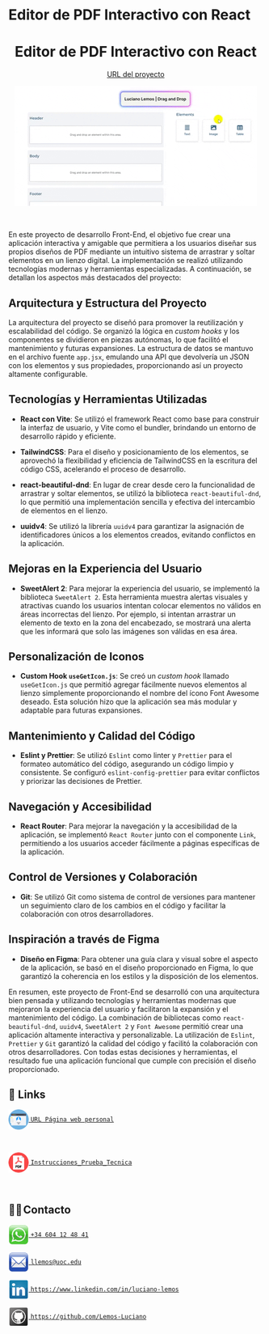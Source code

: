 # Editor de PDF Interactivo con React

<div align="center">

# Editor de PDF Interactivo con React

[URL del proyecto](https://lucianolemos-draganddrop.vercel.app/)

![Vista previa](./public/preview.gif)

</div>

<br>

En este proyecto de desarrollo Front-End, el objetivo fue crear una aplicación interactiva y amigable que permitiera a los usuarios diseñar sus propios diseños de PDF mediante un intuitivo sistema de arrastrar y soltar elementos en un lienzo digital. La implementación se realizó utilizando tecnologías modernas y herramientas especializadas. A continuación, se detallan los aspectos más destacados del proyecto:

## Arquitectura y Estructura del Proyecto

La arquitectura del proyecto se diseñó para promover la reutilización y escalabilidad del código. Se organizó la lógica en _custom hooks_ y los componentes se dividieron en piezas autónomas, lo que facilitó el mantenimiento y futuras expansiones. La estructura de datos se mantuvo en el archivo fuente `app.jsx`, emulando una API que devolvería un JSON con los elementos y sus propiedades, proporcionando así un proyecto altamente configurable.

## Tecnologías y Herramientas Utilizadas

- **React con Vite**: Se utilizó el framework React como base para construir la interfaz de usuario, y Vite como el bundler, brindando un entorno de desarrollo rápido y eficiente.

- **TailwindCSS**: Para el diseño y posicionamiento de los elementos, se aprovechó la flexibilidad y eficiencia de TailwindCSS en la escritura del código CSS, acelerando el proceso de desarrollo.

- **react-beautiful-dnd**: En lugar de crear desde cero la funcionalidad de arrastrar y soltar elementos, se utilizó la biblioteca `react-beautiful-dnd`, lo que permitió una implementación sencilla y efectiva del intercambio de elementos en el lienzo.

- **uuidv4**: Se utilizó la librería `uuidv4` para garantizar la asignación de identificadores únicos a los elementos creados, evitando conflictos en la aplicación.

## Mejoras en la Experiencia del Usuario

- **SweetAlert 2**: Para mejorar la experiencia del usuario, se implementó la biblioteca `SweetAlert 2`. Esta herramienta muestra alertas visuales y atractivas cuando los usuarios intentan colocar elementos no válidos en áreas incorrectas del lienzo. Por ejemplo, si intentan arrastrar un elemento de texto en la zona del encabezado, se mostrará una alerta que les informará que solo las imágenes son válidas en esa área.

## Personalización de Iconos

- **Custom Hook `useGetIcon.js`**: Se creó un _custom hook_ llamado `useGetIcon.js` que permitió agregar fácilmente nuevos elementos al lienzo simplemente proporcionando el nombre del ícono Font Awesome deseado. Esta solución hizo que la aplicación sea más modular y adaptable para futuras expansiones.

## Mantenimiento y Calidad del Código

- **Eslint y Prettier**: Se utilizó `Eslint` como linter y `Prettier` para el formateo automático del código, asegurando un código limpio y consistente. Se configuró `eslint-config-prettier` para evitar conflictos y priorizar las decisiones de Prettier.

## Navegación y Accesibilidad

- **React Router**: Para mejorar la navegación y la accesibilidad de la aplicación, se implementó `React Router` junto con el componente `Link`, permitiendo a los usuarios acceder fácilmente a páginas específicas de la aplicación.

## Control de Versiones y Colaboración

- **Git**: Se utilizó Git como sistema de control de versiones para mantener un seguimiento claro de los cambios en el código y facilitar la colaboración con otros desarrolladores.

## Inspiración a través de Figma

- **Diseño en Figma**: Para obtener una guía clara y visual sobre el aspecto de la aplicación, se basó en el diseño proporcionado en Figma, lo que garantizó la coherencia en los estilos y la disposición de los elementos.

En resumen, este proyecto de Front-End se desarrolló con una arquitectura bien pensada y utilizando tecnologías y herramientas modernas que mejoraron la experiencia del usuario y facilitaron la expansión y el mantenimiento del código. La combinación de bibliotecas como `react-beautiful-dnd`, `uuidv4`, `SweetAlert 2` y `Font Awesome` permitió crear una aplicación altamente interactiva y personalizable. La utilización de `Eslint`, `Prettier` y `Git` garantizó la calidad del código y facilitó la colaboración con otros desarrolladores. Con todas estas decisiones y herramientas, el resultado fue una aplicación funcional que cumple con precisión el diseño proporcionado.

## 🔗 Links

<a href="https://lucianolemos.vercel.app/" target="__blank"><img align="center" src="https://github.com/Lemos-Luciano/Portafolio/blob/main/Images/icons/personalweb.png" alt="Para más información contactar al https://www.linkedin.com/in/luciano-lemos" height="40" width="40" /> `URL Página web personal` </a>

<br>

<a href="https://github.com/Lemos-Luciano/PruebaTecnica_DragAndDrop/blob/main/Instrucciones_Prueba_Tecnica.pdf" target="_blank"><img align="center" src="https://github.com/Lemos-Luciano/Portafolio/blob/main/Images/icons/128x128.png" alt="Para más información contactar al https://www.linkedin.com/in/luciano-lemos" height="40" width="40" /> `Instrucciones_Prueba_Tecnica` </a>

<br>

## 🤳🏽 Contacto

<a href="https://api.whatsapp.com/send/?phone=34604124841&text=Hola+Luciano%2C+he+visto+tu+curriculum+vitae+y+quer%C3%ADa+ponerme+en+contacto+contigo+por+una+oferta+de+trabajo.&type=phone_number&app_absent=0" target="_blank"><img align="center" src="https://github.com/Lemos-Luciano/Portafolio/blob/main/Images/icons/1Whatsapp.png" alt="Para más información contactar al https://www.linkedin.com/in/luciano-lemos" height="40" width="40" /> `+34 604 12 48 41`</a>

<a href="mailto:llemos@uoc.edu?subject=Oferta%20de%20trabajo&body=Hola%20Luciano,%20he%20visto%20tus%20trabajos%20y%20quer%C3%ADa%20ponerme%20en%20contacto%20contigo%20por%20una%20oferta%20de%20trabajo.%0BPuedes%20ponerte%20en%20contacto%20con%20nosotros%20a%20trav%C3%A9s%20de%3A%0B%09Mail:%20[%20Completar%20]%0B%09Tel%C3%A9fono:%20[%20Completar%20]%0B%09Horarios:%20[%20Completar%20]%0B%0BMuchas%20gracias%20por%20tu%20tiempo%0B%0BSaludos" target="_blank"><img align="center" src="https://github.com/Lemos-Luciano/Portafolio/blob/main/Images/icons/1Mail.png" alt="Para más información contactar al https://www.linkedin.com/in/luciano-lemos" height="40" width="40" /> `llemos@uoc.edu` </a>

<a href="https://www.linkedin.com/in/luciano-lemos" target="_blank"><img align="center" src="https://github.com/Lemos-Luciano/Portafolio/blob/main/Images/icons/2linkedin.png" alt="Para más información contactar al https://www.linkedin.com/in/luciano-lemos" height="40" width="40" /> `https://www.linkedin.com/in/luciano-lemos` </a>

<a href="https://github.com/Lemos-Luciano" target="_blank"><img align="center" src="https://github.com/Lemos-Luciano/Portafolio/blob/main/Images/icons/1Github.png" alt="Para más información contactar al https://www.linkedin.com/in/luciano-lemos" height="40" width="40" /> `https://github.com/Lemos-Luciano` </a>
